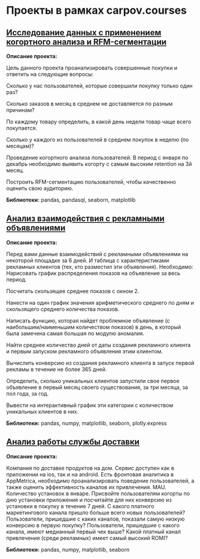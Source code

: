# Проекты в рамках carpov.courses
## [Исследование данных с применением когортного анализа и RFM-сегментации](https://github.com/KonstantinBykov/karpov.courses-projects/blob/master/cohort%20analysis%20and%20RFM-segmentation.ipynb)
**Описание проекта:**

Цель данного проекта проанализировать совершенные покупки и ответить на следующие вопросы:

Сколько у нас пользователей, которые совершили покупку только один раз?

Сколько заказов в месяц в среднем не доставляется по разным причинам?

По каждому товару определить, в какой день недели товар чаще всего покупается.

Сколько у каждого из пользователей в среднем покупок в неделю (по месяцам)?

Проведение когортного анализа пользователей. В период с января по декабрь необходимо выявить когорту с самым высоким retention на 3й месяц.

Построить RFM-сегментацию пользователей, чтобы качественно оценить свою аудиторию.

**Библиотеки:** pandas, pandasql, seaborn, matplotlib

## [Анализ взаимодействия с рекламными объявлениями](https://github.com/KonstantinBykov/karpov.courses-projects/blob/master/analysis%20of%20advertisements.ipynb)
**Описание проекта:**

Перед вами данные взаимодействий с рекламными объявлениями на некоторой площадке за 6 дней. И таблица с характеристиками рекламных клиентов (тех, кто разместил эти объявления).
Необходимо:
Нарисовать график распределения показов на объявление за весь период.

Посчитать скользящее среднее показов с окном 2.

Нанести на один график значения арифметического среднего по дням и скользящего среднего количества показов.

Написать функцию, которая найдет проблемное объявление (с наибольшим/наименьшим количеством показов) в день, в который была замечена самая большая по модулю аномалия.

Найти среднее количество дней от даты создания рекламного клиента и первым запуском рекламного объявления этим клиентом.

Вычислить конверсию из создания рекламного клиента в запуск первой рекламы в течение не более 365 дней.

Определить, сколько уникальных клиентов запустили свое первое объявление в первый месяц своего существования, за три месяца, за пол года, за год.

Вывести на интерактивный график эти категории с количеством уникальных клиентов в них.

**Библиотеки:** pandas, numpy, matplotlib, seaborn, plotly.express

## [Анализ работы службы доставки](https://github.com/KonstantinBykov/karpov.courses-projects/blob/master/delivery%20analysis.ipynb)
**Описание проекта:**

Компания по доставке продуктов на дом. Сервис доступен как в приложении на ios, так и на android. Есть фронтовая аналитика в AppMetrica, необходимо проанализировать поведение пользователей, а также оценить эффективность каналов их привлечения.
MAU.
Количество установок в январе.
Присвойте пользователям когорты по дню установки приложения и посчитайте для них конверсию из установки в покупку в течение 7 дней.
С какого платного маркетингового канала пришло больше всего новых пользователей?
Пользователи, пришедшие с каких каналов, показали самую низкую конверсию в первую покупку?
Пользователи, пришедшие с какого канала, имеют медианный первый чек выше?
Какой платный канал привлечения (среди рекламных) имеет самый высокий ROMI?

**Библиотеки:** pandas, numpy, matplotlib, seaborn
